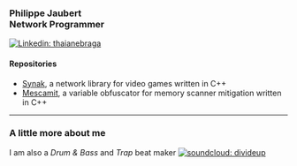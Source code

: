 <h3>Philippe Jaubert<br>Network Programmer</h3>

[![Linkedin: thaianebraga](https://img.shields.io/badge/-philjbt-blue?style=flat-square&logo=Linkedin&logoColor=white)](https://www.linkedin.com/in/philjbt/)

<h4>Repositories</h4>

- [Synak](https://github.com/PhilJbt/Synak), a network library for video games written in C++
- [Mescamit](https://github.com/PhilJbt/mescamit), a variable obfuscator for memory scanner mitigation written in C++

---

### A little more about me

I am also a *Drum & Bass* and *Trap* beat maker [![soundcloud: divideup](https://soundcloud.com/favicon.ico)](https://soundcloud.com/divideup/)
